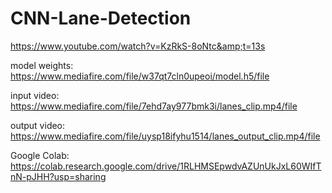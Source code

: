 # CNN-Lane-Detection
https://www.youtube.com/watch?v=KzRkS-8oNtc&amp;t=13s

model weights: https://www.mediafire.com/file/w37qt7cln0upeoi/model.h5/file

input video: https://www.mediafire.com/file/7ehd7ay977bmk3i/lanes_clip.mp4/file

output video: https://www.mediafire.com/file/uysp18ifyhu1514/lanes_output_clip.mp4/file

Google Colab: https://colab.research.google.com/drive/1RLHMSEpwdvAZUnUkJxL60WIfTnN-pJHH?usp=sharing
